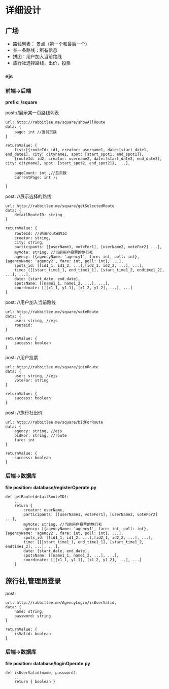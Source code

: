 # 详细设计

## 广场
+ 路线列表： 景点（第一个和最后一个）
+ 某一条路线：所有信息
+ 拼团：用户加入当前路线
+ 旅行社选择路线，出价，投票

### ejs

### 前端->后端
**prefix: /square** 

post://展示某一页路线列表
 
    url: http://rabbitlee.me/square/showAllRoute
    data: {
        page: int //当前页数
    }

    returnValue: {
        list:[{routeId: id1, creator: username1, date:[start_date1, end_date1], city: cityname1, spot: [start_spot1, end_spot1]}, 
        {routeId: id2, creator: username2, date:[start_date2, end_date2], city: cityname2, spot: [start_spot2, end_spot2]}, ...],
        
        pageCount: int ,//总页数
        CurrentPage: int };
 
    }

 
post: //展示选择的路线  

    url: http://rabbitlee.me/square/getSelectedRoute
    data: {
        detailRouteID: string
    }

    returnValue: {
        routeId: //详细route的Id
        creator: string,
        city: string,
        participants: [[userName1, voteFor1], [userName2, voteFor2] ...],
        myVote: string, //当前用户投票的旅行社
        agency: [{agencyName: 'agency1', fare: int, poll: int}, {agencyName: 'agency2', fare: int, poll: int}, ...],
        spots_id: [[id1_1, id1_2, ...],[id2_1, id2_2, ...], ...],
        time: [[[start_time1_1, end_time1_1], [start_time1_2, endtime1_2], ...], ...],
        date: [start_date, end_date],
        spotsName: [[name1_1, name1_2, ...], ...],
        coordinate: [[[x1_1, y1_1], [x1_2, y1_2], ...], ...]        
    }

   
post: //用户加入当前路线 

    url: http://rabbitlee.me/square/voteRoute
    data: {
        user: string, //ejs
        routeid: 
    }

    returnValue: {
        success: boolean        
    }
post: //用户投票 

    url: http://rabbitlee.me/square/joinRoute
    data: {
        user: string, //ejs
        voteFor: string
    }

    returnValue: {
        success: boolean        
    }
    
post: //旅行社出价 

    url: http://rabbitlee.me/square/bidForRoute
    data: {
        agency: string, //ejs
        bidFor: string, //route
        fare: int
    }

    returnValue: {
        success: boolean        
    }

### 后端->数据库
**file position: database/registerOperate.py**

    def getRoute(detailRouteID):
        ...
        return {
            creator: userName,
            participants: [[userName1, voteFor1], [userName2, voteFor2] ...],
            myVote: string, //当前用户投票的旅行社
            agency: [{agencyName: 'agency1', fare: int, poll: int}, {agencyName: 'agency2', fare: int, poll: int}, ...],
            spots_id: [[id1_1, id1_2, ...],[id2_1, id2_2, ...], ...],
            time: [[[start_time1_1, end_time1_1], [start_time1_2, endtime1_2], ...], ...],
            date: [start_date, end_date],
            spotsName: [[name1_1, name1_2, ...], ...],
            coordinate: [[[x1_1, y1_1], [x1_2, y1_2], ...], ...]
        }


## 旅行社,管理员登录
post:   

    url: http://rabbitlee.me/AgencyLogin/isUserValid,
    data: {
        name: string,
        password: string
    }

    returnValue: {
        isValid: boolean
    }

### 后端->数据库
**file position: database/loginOperate.py**  

    def isUserValid(name, password):
        ...
        return { boolean }


